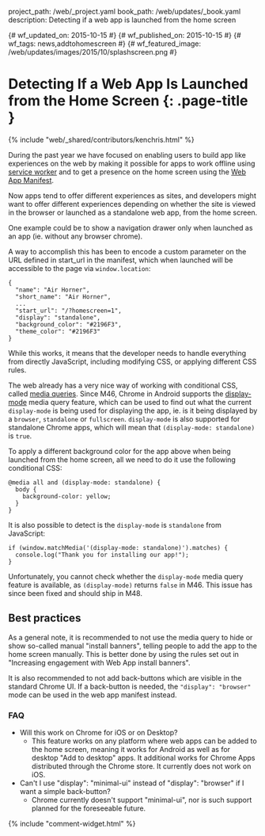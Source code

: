 project_path: /web/_project.yaml
book_path: /web/updates/_book.yaml
description: Detecting if a web app is launched from the home screen

{# wf_updated_on: 2015-10-15 #}
{# wf_published_on: 2015-10-15 #}
{# wf_tags: news,addtohomescreen #}
{# wf_featured_image: /web/updates/images/2015/10/splashscreen.png #}

# Detecting If a Web App Is Launched from the Home Screen {: .page-title }

{% include "web/_shared/contributors/kenchris.html" %}

During the past year we have focused on enabling users to build app like 
experiences on the web by making it possible for apps to work offline using 
[service worker](/web/fundamentals/getting-started/primers/service-workers) and to get a 
presence on the home screen using the 
[Web App Manifest](/web/fundamentals/engage-and-retain/app-install-banners/).

Now apps tend to offer different experiences as sites, and developers might want to
offer different experiences depending on whether the site is viewed in the browser
or launched as a standalone web app, from the home screen.

One example could be to show a navigation drawer only when launched as an app
(ie. without any browser chrome).

A way to accomplish this has been to encode a custom parameter  on the URL defined
in start_url in the manifest, which when launched will be accessible to the page
via `window.location`:


    {
      "name": "Air Horner",
      "short_name": "Air Horner",
      ...
      "start_url": "/?homescreen=1",
      "display": "standalone",
      "background_color": "#2196F3",
      "theme_color": "#2196F3"
    }
    

While this works, it means that the developer needs to handle everything from
directly JavaScript, including modifying CSS, or applying different CSS rules.

The web already has a very nice way of working with conditional CSS, called
[media queries](https://developer.mozilla.org/en-US/docs/Web/CSS/Media_Queries/Using_media_queries).
Since M46, Chrome in Android supports the [display-mode](https://w3c.github.io/manifest/#the-display-mode-media-feature) media
query feature, which can be used to find out what the current `display-mode`
is being used for displaying the app, ie. is it being displayed by a `browser`,
`standalone` or `fullscreen`. `display-mode` is also supported for standalone Chrome
apps, which will mean that `(display-mode: standalone)` is `true`.

To apply a different background color for the app above when being launched
from the home screen, all we need to do it use the following conditional CSS:


    @media all and (display-mode: standalone) {
      body {
        background-color: yellow; 
      }
    }
    

It is also possible to detect is the `display-mode` is `standalone` from JavaScript:


    if (window.matchMedia('(display-mode: standalone)').matches) {
      console.log("Thank you for installing our app!");
    }
    

Unfortunately, you cannot check whether the `display-mode` media query feature
is available, as `(display-mode)` returns `false` in M46. This issue has since been
fixed and should ship in M48.


## Best practices
As a general note, it is recommended to not use the media query to hide or show
so-called manual "install banners", telling people to add the app to the home
screen manually. This is better done by using the rules set out in "Increasing
engagement with Web App install banners".

It is also recommended to not add back-buttons which are visible in the standard
Chrome UI. If a back-button is needed, the `"display": "browser"` mode can be used
in the web app manifest instead.

### FAQ
* Will this work on Chrome for iOS or on Desktop?
  * This feature works on any platform where web apps can be added to the home screen,
    meaning it works for Android as well as for desktop "Add to desktop" apps. It
    additional works for Chrome Apps distributed through the Chrome store. It currently
    does not work on iOS.
* Can't I use "display": "minimal-ui" instead of "display": "browser" if I want a
  simple back-button?
  * Chrome currently doesn't support "minimal-ui", nor is such support planned for
    the foreseeable future.


{% include "comment-widget.html" %}
